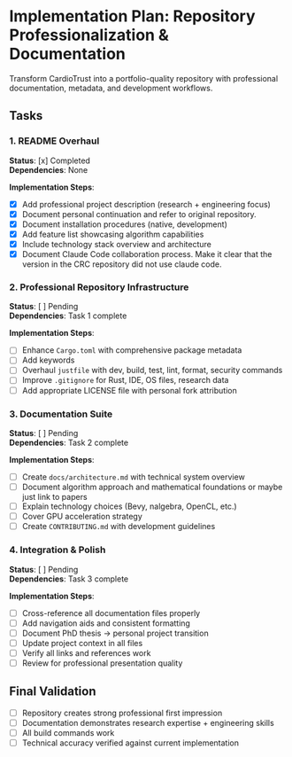 # Implementation Plan: Repository Professionalization & Documentation

Transform CardioTrust into a portfolio-quality repository with professional documentation, metadata, and development workflows.

## Tasks

### 1. README Overhaul

**Status**: [x] Completed  
**Dependencies**: None

**Implementation Steps**:

- [x] Add professional project description (research + engineering focus)
- [x] Document personal continuation and refer to original repository.
- [x] Document installation procedures (native, development)
- [x] Add feature list showcasing algorithm capabilities
- [x] Include technology stack overview and architecture
- [x] Document Claude Code collaboration process. Make it clear that the version in the CRC repository did not use claude code.

### 2. Professional Repository Infrastructure

**Status**: [ ] Pending  
**Dependencies**: Task 1 complete

**Implementation Steps**:

- [ ] Enhance `Cargo.toml` with comprehensive package metadata
- [ ] Add keywords
- [ ] Overhaul `justfile` with dev, build, test, lint, format, security commands
- [ ] Improve `.gitignore` for Rust, IDE, OS files, research data
- [ ] Add appropriate LICENSE file with personal fork attribution

### 3. Documentation Suite

**Status**: [ ] Pending  
**Dependencies**: Task 2 complete

**Implementation Steps**:

- [ ] Create `docs/architecture.md` with technical system overview
- [ ] Document algorithm approach and mathematical foundations or maybe just link to papers
- [ ] Explain technology choices (Bevy, nalgebra, OpenCL, etc.)
- [ ] Cover GPU acceleration strategy
- [ ] Create `CONTRIBUTING.md` with development guidelines

### 4. Integration & Polish

**Status**: [ ] Pending  
**Dependencies**: Task 3 complete

**Implementation Steps**:

- [ ] Cross-reference all documentation files properly
- [ ] Add navigation aids and consistent formatting
- [ ] Document PhD thesis → personal project transition
- [ ] Update project context in all files
- [ ] Verify all links and references work
- [ ] Review for professional presentation quality

## Final Validation

- [ ] Repository creates strong professional first impression
- [ ] Documentation demonstrates research expertise + engineering skills
- [ ] All build commands work
- [ ] Technical accuracy verified against current implementation
